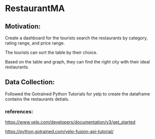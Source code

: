 # RestaurantMA

## Motivation:

Create a dashboard for the tourists search the restaurants by category, rating range, and price range. 

The tourists can sort the table by their choice. 

Based on the table and graph, they can find the right city with their ideal restaurants.  


## Data Collection:
 
Followed the Gotrained Python Tutorials for yelp to create the dataframe contains the restaurants detials. 


 
 
### references:
 
 https://www.yelp.com/developers/documentation/v3/get_started
 
 https://python.gotrained.com/yelp-fusion-api-tutorial/
